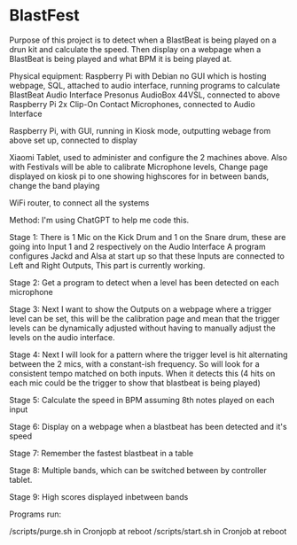 # BlastFest

Purpose of this project is to detect when a BlastBeat is being played on a drun kit and calculate the speed.
Then display on a webpage when a BlastBeat is being played and what BPM it is being played at.

Physical equipment:
Raspberry Pi with Debian no GUI which is hosting webpage, SQL, attached to audio interface, running programs to calculate BlastBeat
Audio Interface Presonus AudioBox 44VSL, connected to above Raspberry Pi
2x Clip-On Contact Microphones, connected to Audio Interface

Raspberry Pi, with GUI, running in Kiosk mode, outputting webage from above set up, connected to display

Xiaomi Tablet, used to administer and configure the 2 machines above. Also with Festivals will be able to calibrate Microphone levels, Change page displayed on kiosk pi to one showing highscores for in between bands, change the band playing

WiFi router, to connect all the systems

Method:
I'm using ChatGPT to help me code this.

Stage 1:
There is 1 Mic on the Kick Drum and 1 on the Snare drum, these are going into Input 1 and 2 respectively on the Audio Interface
A program configures Jackd and Alsa at start up so that these Inputs are connected to Left and Right Outputs, This part is currently working.

Stage 2:
Get a program to detect when a level has been detected on each microphone

Stage 3:
Next I want to show the Outputs on a webpage where a trigger level can be set, this will be the calibration page and mean that the trigger levels can be dynamically adjusted without having to manually adjust the levels on the audio interface.

Stage 4:
Next I will look for a pattern where the trigger level is hit alternating between the 2 mics, with a constant-ish frequency. So will look for a consistent tempo matched on both inputs.
When it detects this (4 hits on each mic could be the trigger to show that blastbeat is being played) 

Stage 5:
Calculate the speed in BPM assuming 8th notes played on each input

Stage 6:
Display on a webpage when a blastbeat has been detected and it's speed

Stage 7:
Remember the fastest blastbeat in a table

Stage 8:
Multiple bands, which can be switched between by controller tablet.

Stage 9: 
High scores displayed inbetween bands

Programs run:

/scripts/purge.sh in Cronjopb at reboot
/scripts/start.sh in Cronjob at reboot

